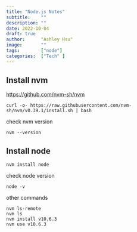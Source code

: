 ```yaml
---
title: "Node.js Notes"
subtitle:    ""
description: ""
date: 2022-10-04
draft: true
author:      "Ashley Hsu"
image:       ""
tags:        ["node"]
categories:  ["Tech" ]
---
```


## Install nvm
<https://github.com/nvm-sh/nvm>
```
curl -o- https://raw.githubusercontent.com/nvm-sh/nvm/v0.39.1/install.sh | bash
```

check nvm version
```
nvm --version
```

## Install node
```
nvm install node
```
check node version
```
node -v
```
other commands
```
nvm ls-remote
nvm ls
nvm install v10.6.3
nvm use v10.6.3
```
